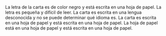 La letra de la carta es de color negro y está escrita en una hoja de papel. La letra es pequeña y difícil de leer. La carta es escrita en una lengua desconocida y no se puede determinar qué idioma es. La carta es escrita en una hoja de papel y está escrita en una hoja de papel. La hoja de papel está en una hoja de papel y está escrita en una hoja de papel.